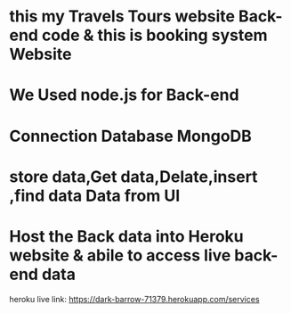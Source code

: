 # this my Travels Tours website Back-end code & this is booking system Website

# We Used node.js for Back-end 

# Connection Database MongoDB

# store data,Get data,Delate,insert ,find data Data from UI

# Host the Back data into Heroku website &  abile to access live back-end data

heroku live  link:  https://dark-barrow-71379.herokuapp.com/services
